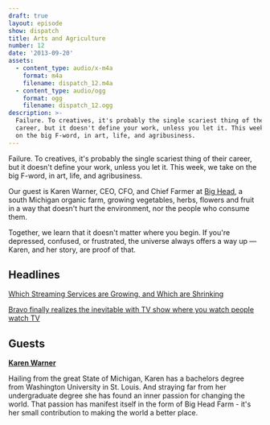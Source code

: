 ```yaml
---
draft: true
layout: episode
show: dispatch
title: Arts and Agriculture
number: 12
date: '2013-09-20'
assets:
  - content_type: audio/x-m4a
    format: m4a
    filename: dispatch_12.m4a
  - content_type: audio/ogg
    format: ogg
    filename: dispatch_12.ogg
description: >-
  Failure. To creatives, it's probably the single scariest thing of their
  career, but it doesn't define your work, unless you let it. This week, we take
  on the big F-word, in art, life, and agribusiness.
---
```

Failure. To creatives, it's probably the single scariest thing of their career, but it doesn't define your work, unless you let it. This week, we take on the big F-word, in art, life, and agribusiness.

Our guest is Karen Warner, CEO, CFO, and Chief Farmer at [Big Head](http://www.bigheadfarm.com), a south Michigan organic farm, growing vegetables, herbs, flowers and fruit in a way that doesn't hurt the environment, nor the people who consume them.

Together, we learn that it doesn't matter where you begin. If you're depressed, confused, or frustrated, the universe always offers a way up &mdash; Karen, and her story, are proof of that.

## Headlines

[Which Streaming Services are Growing, and Which are Shrinking](http://musicmachinery.com/2013/09/08/which-music-services-are-growing-which-are-shrinking)

[Bravo finally realizes the inevitable with TV show where you watch people watch TV](http://www.avclub.com/articles/bravo-finally-realizes-the-inevitable-with-tv-show,102808)

## Guests

[**Karen Warner**](http://www.bigheadfarm.com)

Hailing from the great State of Michigan, Karen has a bachelors degree from Washington University in St. Louis. And straying far from her undergraduate degree she has found an inner passion for changing the world. That passion has manifest itself in the form of Big Head Farm - it's her small contribution to making the world a better place.
